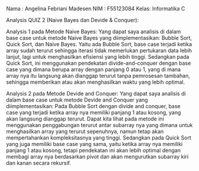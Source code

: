 Nama : Angelina Febriani Madesen
NIM  : F55123084
Kelas: Informatika C

Analysis QUIZ 2 (Naive Bayes dan Devide & Conquer):

Analysis 1 pada Metode Naive Bayes:
Yang dapat saya analisis di dalam base case untuk metode Naive Bayes yang diimplementasikan: 
Bubble Sort, Quick Sort, dan Naive Bayes. 
Yaitu ada Bubble Sort, base case terjadi ketika array sudah terurut sehingga iterasi tidak memerlukan pertukaran data lebih lanjut, lagi untuk  menghasilkan efisiensi yang lebih tinggi. Sedangkan pada  Quick Sort, ini menggunakan pendekatan divide-and-conquer dengan base case yang dimana berupa array dengan panjang 0 atau 1, yang  di mana array nya itu langsung akan dianggap terurut tanpa pemrosesan tambahan, sehingga memberikan atau akan menghasilkan waktu yang lebih optimal.

Analysis 2 pada Metode Devide and Conquer:
Yang dapat saya analisis di dalam base case untuk metode Devide and Conquer yang diimplementasikan:
Pada Bubble Sort dengan divide and conquer, base case yang terjadi ketika array nya  memiliki panjang 1 atau kosong, yang akan langsung dianggap terurut. Dapat kita lihat pada metode ini menggunakan penggabungan terurut antar subarray nya yang dimana untuk menghasilkan array yang terurut sepenuhnya, namun tetap akan mempertahankan kompleksitasnya yang tinggi. Sedangkan pada  Quick Sort yang juga memiliki base case yang sama, yaitu ketika array nya memiliki panjang 1 atau kosong, tetapi pendekatan ini akan lebih optimal dengan membagi array nya berdasarkan pivot dan akan mengurutkan subarray kiri dan kanan secara rekursif.

